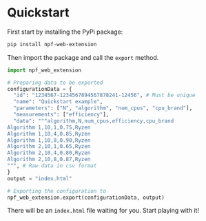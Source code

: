 # Quickstart

First start by installing the PyPi package:

```sh
pip install npf-web-extension
```

Then import the package and call the `export` method.

```python
import npf_web_extension

# Preparing data to be exported
configurationData = {
  "id": "1234567-1234567894567878241-12456", # Must be unique
  "name": "Quickstart example",
  "parameters": ["N", "algorithm", "num_cpus", "cpu_brand"],
  "measurements": ["efficiency"],
  "data": """algorithm,N,num_cpus,efficiency,cpu_brand
Algorithm 1,10,1,0.75,Ryzen
Algorithm 1,10,4,0.85,Ryzen
Algorithm 1,10,8,0.90,Ryzen
Algorithm 2,10,1,0.65,Ryzen
Algorithm 2,10,4,0.80,Ryzen
Algorithm 2,10,8,0.87,Ryzen
""", # Raw data in csv format
}
output = "index.html"

# Exporting the configuration to 
npf_web_extension.export(configurationData, output)
```

There will be an `index.html` file waiting for you.
Start playing with it!
